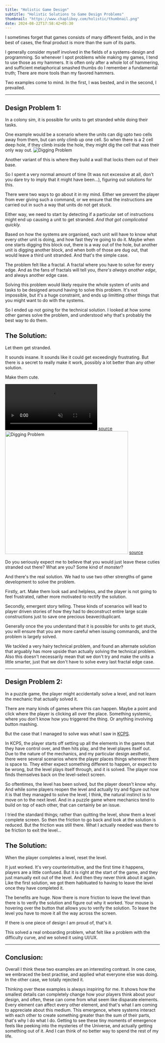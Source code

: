 ```yaml
---
title: "Holistic Game Design"
subtitle: "Holistic Solutions to Game Design Problems"
thumbnail: "https://www.chapliboy.com/holistic/thumbnail.png"
date: 2024-08-22T17:58:42+05:30
---
```


I sometimes forget that games consists of many different fields, and in the 
best of cases, the final product is more than the sum of its parts.

I generally consider myself involved in the fields of a systems-design and programming.
So whenever I spot problems while making my games, I tend to use those as my hammers.
It is often only after a whole lot of hammering, and sufficient metaphorical smashed thumbs do
I remember a fundamental truth; There are more tools than my favored hammers.

Two examples come to mind. In the first, I was bested, and in the second, I prevailed.

---

## Design Problem 1:
<p class="problem-definition">In a colony sim, it is possible for units to get stranded while doing their tasks.</p>

One example would be a scenario where the units can dig upto two cells away from
them, but can only climb up one cell. So when there is a 2 cell deep hole, if they
climb inside the hole, they might dig the cell that was their only way out.
<img class="essay-image" id="design-retro" alt="Digging Problem" src="/holistic/dig.png"/>

Another variant of this is where they build a wall that locks them out of their base.

So I spent a very normal amount of time (It was not excessive at all, don't you dare
try to imply that it might have been...), figuring out solutions for this.

There were two ways to go about it in my mind. Either we prevent the player from ever
giving such a command, or we ensure that the instructions are carried out in such a way
that units do not get stuck.

Either way, we need to start by detecting if a particular set of instructions might end
up causing a unit to get stranded. _And that got complicated quickly._

Based on how the systems are organised, each unit will have to know what every other unit
is doing, and how fast they're going to do it. Maybe when one starts digging this block out,
there is a way out of the hole, but another unit is digging another block, and when both
of those are dug out, that would leave a third unit stranded. And that's the simple case.

The problem felt like a fractal. A fractal where you have to solve for every edge. And as
the fans of fractals will tell you, _there's always another edge_, and always another edge
case.

Solving this problem would likely require the whole system of units and tasks to be designed
around having to solve this problem. It's not impossible, but it's a huge constraint, and
ends up limitting other things that you might want to do with the systems.

So I ended up not going for the technical solution. I looked at how some other games solve
the problem, and understood why that's probably the best way to do them.

## The Solution:
<p class="problem-definition">Let them get stranded.</p>

It sounds insane. It sounds like it could get exceedingly frustrating. But there is a secret
to really make it work, possibly a lot better than any other solution.
<p class="emphasis">Make them cute.</p>


<div class="row">
<div class="col">
<video class="essay-image" autoplay="" playsinline="" muted="" loop="" src="/holistic/oni_sad.mp4">
</video>
<span class="src-link">
<a href="https://www.reddit.com/r/Oxygennotincluded/comments/e8axcc/when_the_mods_threaten_to_ban_low_effort_shitposts/">source</a></span>
</div>
<div class="col">
<img class="essay-image" id="design-retro" alt="Digging Problem" height="400px" width="auto" src="/holistic/timberborn_sad.PNG"/>
<span class="src-link">
<a href="https://www.youtube.com/watch?v=pTHJHCzRius">source</a></span>
</div>
</div>

Do you seriously expect me to believe that you would just leave these cuties stranded
out there? What are you? Some kind of _monster_?

And there's the real solution. We had to use two other strengths of game development to
solve the problem.

Firstly, art. Make them look sad and helpless, and the player is not going to feel frustrated,
rather more motivated to rectify the solution.

Secondly, emergent story telling. These kinds of scenarios will lead to player driven
stories of how they had to deconstruct entire large scale constructions just to save
one precious beaver/duplicant.

Generally once the you understand that it is possible for units to get stuck, you will
ensure that you are more careful when issuing commands, and the problem is largely solved.

We tackled a very hairy technical problem, and found an alternate solution that arguably has
more upside than actually solving the technical problem. Also this doesn't necessarily mean
that we don't try and make the units a little smarter, just that we don't have to solve
every last fractal edge case.

---

## Design Problem 2:
<p class="problem-definition">In a puzzle game, the player might accidentally solve a level, and not learn the mechanic that actually solved it.</p>

There are many kinds of games where this can happen. Maybe a point and click where the player
is clicking all over the place. Something systemic, where you don't know how you triggered
the thing. Or anything involving button mashing.

But the case that I managed to solve was what I saw in <a href="https://www.konkancoastpiratesolutions.com/">KCPS</a>.

In KCPS, the player starts off setting up all the elements in the games that they have
control over, and then hits play, and the level playes itself out. Due to the nature
of the mechanics, and my particular design aesthetic, there were several
scenarios where the player places things wherever there is space to. They either expect
something different to happen, or expect to be wrong, but the level plays itself
through, and it is solved. The player now finds themselves back on the level-select screen.

So oftentimes, the level has been solved, but the player doesn't know why. And while some
players reopen the level and actually try and figure out how it is that they managed to solve
the level, I think, the natural instinct is to move on to the next level. And in a puzzle game
where mechanics tend to build on top of each other, that can certainly be an issue.

I tried the standard things; rather than quitting the level, show them a level complete screen.
So then the friction to go back and look at the solution is reduced. But the friction was still
there. What I actually needed was there to be friction to exit the level...

## The Solution:
<p class="problem-definition">When the player completes a level, reset the level.</p>

It just worked. It's very counterintuitive, and the first time it happens, players are
a little confused. But it is right at the start of the game, and they just manually exit
out of the level. And then they never think about it again. Like the first solution, we
got them habituated to having to leave the level once they have completed it.

The benefits are huge. Now there is more friction to leave the level than there is to
verify the solution and figure out why it worked. Your mouse is hovering over the button
that allows you to verify the solution. To leave the level you have to move it all the way
across the screen.

If there is one piece of design I am proud of, that's it.

This solved a real onboarding problem, what felt like a problem with the difficulty curve,
and we solved it using UI/UX.

---


## Conclusion:

Overall I think these two examples are an interesting contrast. In one case, we embraced
the best practise, and applied what everyone else was doing. In the other case, we totally
rejected it.

Thinking over these examples is always inspiring for me. It shows how the smallest details
can completely change how your players think about your design, and often, these can come
from what seem like disparate elements. Every element can affect every other element, and
that's what I am coming to appreciate about this medium. This emergence, where systems
interact with each other to create something greater than the sum of their parts, that's
why I do what I do. Getting to see these tiny moments of emergence feels like peeking into
the mysteries of the Universe, and actually getting something out of it. And I can think
of no better way to spend the rest of my life.
